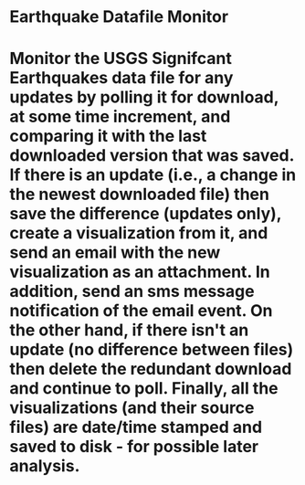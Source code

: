 # Earthquake Datafile Monitor

# Monitor the USGS Signifcant Earthquakes data file for any updates by polling it for download, at some time increment, and comparing it with the last downloaded version that was saved. If there is an update (i.e., a change in the newest downloaded file) then save the difference (updates only), create a visualization from it, and send an email with the new visualization as an attachment. In addition, send an sms message notification of the email event. On the other hand, if there isn't an update (no difference between files) then delete the redundant download and continue to poll. Finally, all the visualizations (and their source files) are date/time stamped and saved to disk - for possible later analysis.
